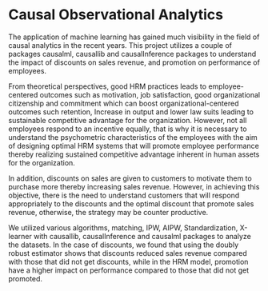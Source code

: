 # Causal Observational Analytics
The application of machine learning has gained much visibility in the field of causal analytics in the recent years. This project utilizes a couple of packages causalml, causallib and causalInference packages to understand the impact of discounts on sales revenue, and promotion on performance of employees. 

From theoretical perspectives, good HRM practices leads to employee-centered outcomes such as motivation, job satisfaction, good organizational citizenship and commitment which can boost organizational-centered outcomes such retention, Increase in output and lower law suits leading to sustainable competitive advantage for the organization. However, not all employees respond to an incentive equally, that is why it is necessary to understand the psychometric characteristics of the employees with the aim of designing optimal HRM systems that will promote employee performance thereby realizing sustained competitive advantage inherent in human assets for the organization.

In addition, discounts on sales are given to customers to motivate them to purchase more thereby increasing sales revenue.  However, in achieving this objective, there is the need to understand customers that will respond appropriately to the discounts and the optimal discount that promote sales revenue, otherwise, the strategy may be counter productive.

We utilized various algorithms, matching, IPW, AIPW, Standardization, X-learner with causallib, causalInference and causalml packages to analyze the datasets.  In the case of discounts, we found that using the doubly robust estimator shows that discounts reduced sales revenue compared with those that did not get discounts, while in the HRM model, promotion have a higher impact on performance compared to those that did not get promoted.
